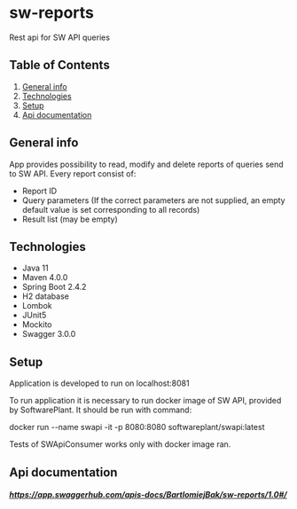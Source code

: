 # sw-reports
Rest api for SW API queries

## Table of Contents
1. [General info](#General-info)
2. [Technologies](#Technologies)
3. [Setup](#Setup)
4. [Api documentation](#Api-documentation)


## General info
App provides possibility to read, modify and delete reports of queries send to SW API.
Every report consist of: 
- Report ID
- Query parameters (If the correct parameters are not supplied, 
  an empty default value is set corresponding to all records)
- Result list (may be empty)  


## Technologies
- Java 11
- Maven 4.0.0
- Spring Boot 2.4.2
- H2 database
- Lombok
- JUnit5
- Mockito
- Swagger 3.0.0
####
## Setup

Application is developed to run on localhost:8081

To run application it is necessary to run docker image of SW API, provided by SoftwarePlant.
It should be run with command:

docker run --name swapi -it -p 8080:8080 softwareplant/swapi:latest

Tests of SWApiConsumer works only with docker image ran.

## Api documentation
##### https://app.swaggerhub.com/apis-docs/BartlomiejBak/sw-reports/1.0#/




